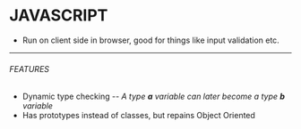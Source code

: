 # JAVASCRIPT

* Run on client side in browser, good for things like input validation etc.
--------------------------------
###### FEATURES

* Dynamic type checking -- *A type __a__ variable can later become a type __b__ variable*
* Has prototypes instead of classes, but repains Object Oriented
